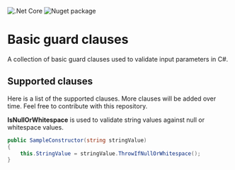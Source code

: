 ![.Net Core](https://github.com/koala-fingers/basic-guards/workflows/.NET%20Core/badge.svg?event=push) ![Nuget package](https://github.com/koala-fingers/basic-guards/workflows/Nuget%20package/badge.svg?event=push)

# Basic guard clauses

A collection of basic guard clauses used to validate input parameters in C#.

## Supported clauses

Here is a list of the supported clauses. More clauses will be added over time. Feel free to contribute with this repository.


**IsNullOrWhitespace** is used to validate string values against null or whitespace values.

```csharp
public SampleConstructor(string stringValue)
{
    this.StringValue = stringValue.ThrowIfNullOrWhitespace();
}
```
